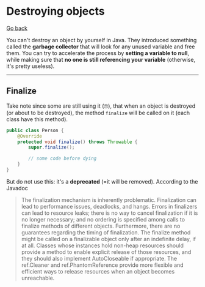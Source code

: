 # Destroying objects

[Go back](../index.md#vocabulary)

You can't destroy an object by yourself in Java. They introduced something called the **garbage collector** that will look for any unused variable and free them. You can try to accelerate the process by **setting a variable to null**, while making sure that **no one is still referencing your variable** (otherwise, it's pretty useless).

<hr class="sl">

## Finalize

Take note since some are still using it (🙄),  that when an object is destroyed (or about to be destroyed), the method `finalize` will be called on it (each class have this method).

```java
public class Person {
    @Override
    protected void finalize() throws Throwable {
        super.finalize();

        // some code before dying
    }
}
```

But do not use this: it's a **deprecated** (=it will be removed). According to the Javadoc

> The finalization mechanism is inherently problematic. Finalization  can lead to performance issues, deadlocks, and hangs. Errors in finalizers can lead to resource leaks; there is no way to cancel finalization if it is no longer necessary; and no ordering is specified among calls to finalize methods of different objects. Furthermore, there are no guarantees regarding the timing of finalization. The finalize method might be called on a finalizable object only after an indefinite delay, if at all. Classes whose instances hold non-heap resources should provide a method to enable explicit release of those resources, and they should also implement AutoCloseable if appropriate. The ref.Cleaner and ref.PhantomReference provide more flexible and efficient ways to release resources when an object becomes unreachable.